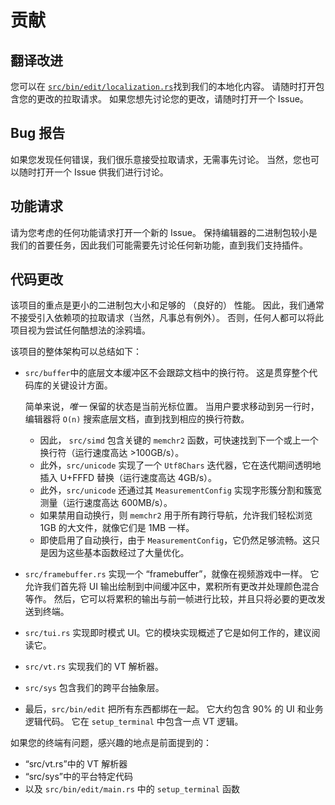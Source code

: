 # 贡献

## 翻译改进

您可以在 [`src/bin/edit/localization.rs`](./src/bin/edit/localization.rs)找到我们的本地化内容。
请随时打开包含您的更改的拉取请求。
如果您想先讨论您的更改，请随时打开一个 Issue。

## Bug 报告

如果您发现任何错误，我们很乐意接受拉取请求，无需事先讨论。
当然，您也可以随时打开一个 Issue 供我们进行讨论。

## 功能请求

请为您考虑的任何功能请求打开一个新的 Issue。
保持编辑器的二进制包较小是我们的首要任务，因此我们可能需要先讨论任何新功能，直到我们支持插件。

## 代码更改

该项目的重点是更小的二进制包大小和足够的 （良好的） 性能。
因此，我们通常不接受引入依赖项的拉取请求（当然，凡事总有例外）。
否则，任何人都可以将此项目视为尝试任何酷想法的涂鸦墙。

该项目的整体架构可以总结如下：
* `src/buffer`中的底层文本缓冲区不会跟踪文档中的换行符。
  这是贯穿整个代码库的关键设计方面。

  简单来说，*唯一* 保留的状态是当前光标位置。
  当用户要求移动到另一行时，编辑器将 `O(n)` 搜索底层文档，直到找到相应的换行符数。
  * 因此， `src/simd` 包含关键的 `memchr2` 函数，可快速找到下一个或上一个换行符（运行速度高达 >100GB/s）。
  * 此外，`src/unicode` 实现了一个 `Utf8Chars` 迭代器，它在迭代期间透明地插入 U+FFFD 替换（运行速度高达 4GB/s）。
  * 此外，`src/unicode` 还通过其 `MeasurementConfig` 实现字形簇分割和簇宽测量（运行速度高达 600MB/s）。
  * 如果禁用自动换行，则 `memchr2` 用于所有跨行导航，允许我们轻松浏览 1GB 的大文件，就像它们是 1MB 一样。
  * 即使启用了自动换行，由于 `MeasurementConfig`，它仍然足够流畅。这只是因为这些基本函数经过了大量优化。
* `src/framebuffer.rs` 实现一个 “framebuffer”，就像在视频游戏中一样。
  它允许我们首先将 UI 输出绘制到中间缓冲区中，累积所有更改并处理颜色混合等作。
  然后，它可以将累积的输出与前一帧进行比较，并且只将必要的更改发送到终端。
* `src/tui.rs` 实现即时模式 UI。它的模块实现概述了它是如何工作的，建议阅读它。
* `src/vt.rs` 实现我们的 VT 解析器。
* `src/sys` 包含我们的跨平台抽象层。
* 最后，`src/bin/edit` 把所有东西都绑在一起。
  它大约包含 90% 的 UI 和业务逻辑代码。
  它在 `setup_terminal` 中包含一点 VT 逻辑。

如果您的终端有问题，感兴趣的地点是前面提到的：
* “src/vt.rs”中的 VT 解析器
* “src/sys”中的平台特定代码
* 以及 `src/bin/edit/main.rs` 中的 `setup_terminal` 函数
